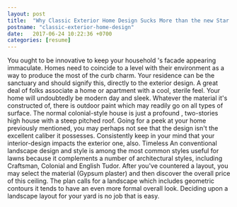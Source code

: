 ```yaml
---
layout: post
title:  "Why Classic Exterior Home Design Sucks More than the new Star War"
postname: "classic-exterior-home-design"
date:   2017-06-24 10:22:36 +0700
categories: [resume]
---
```

You ought to be innovative to keep your household 's facade appearing immaculate. Homes need to coincide to a level with their environment as a way to produce the most of the curb charm. Your residence can be the sanctuary and should signify this, directly to the exterior design. A great deal of folks associate a home or apartment with a cool, sterile feel. Your home will undoubtedly be modern day and sleek. Whatever the material it's constructed of, there is outdoor paint which may readily go on all types of surface. The normal colonial-style house is just a profound , two-stories high house with a steep pitched roof. Going for a peek at your home previously mentioned, you may perhaps not see that the design isn't the excellent caliber it possesses. Consistently keep in your mind that your interior-design impacts the exterior one, also. Timeless An conventional landscape design and style is among the most common styles useful for lawns because it complements a number of architectural styles, including Craftsman, Colonial and English Tudor. After you've countered a layout, you may select the material (Gypsum plaster) and then discover the overall price of this ceiling. The plan calls for a landscape which includes geometric contours it tends to have an even more formal overall look. Deciding upon a landscape layout for your yard is no job that is easy.
